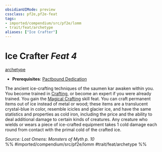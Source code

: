 ```yaml
---
obsidianUIMode: preview
cssclass: pf2e,pf2e-feat
tags:
- imported/compendium/src/pf2e/lomm
- trait/feat/archetype
aliases: ["Ice Crafter"]
---
```

# Ice Crafter  *Feat 4*  
[archetype](archetype.md)  

- **Prerequisites**: [Pactbound Dedication](pactbound-dedication-lomm.md)

The ancient ice-crafting techniques of the saumen kar awaken within you. You become trained in [Crafting](../skills.md#Crafting), or become an expert if you were already trained. You gain the [Magical Crafting](magical-crafting.md) skill feat. You can craft permanent items out of ice instead of metal or wood; these items are a translucent crystal-blue in color, resemble icicles and glacier ice, and have the same statistics and properties as cold iron, including the price and the ability to deal additional damage to certain kinds of creatures. Any creature who wields or wears a piece of ice-crafted equipment takes 1 cold damage each round from contact with the primal cold of the crafted ice.

*Source: Lost Omens: Monsters of Myth p. 10*  
%% #imported/compendium/src/pf2e/lomm #trait/feat/archetype %%